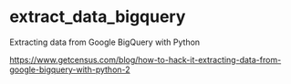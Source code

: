# extract_data_bigquery
Extracting data from Google BigQuery with Python  

https://www.getcensus.com/blog/how-to-hack-it-extracting-data-from-google-bigquery-with-python-2
